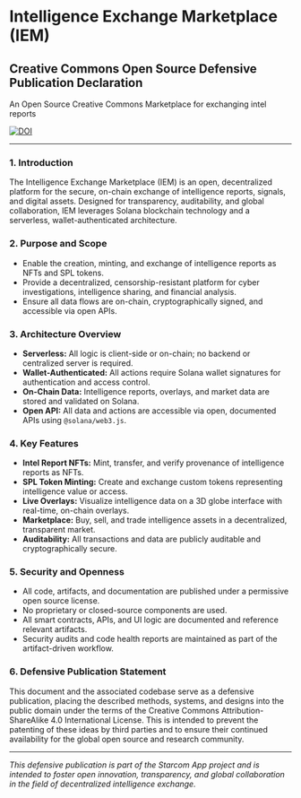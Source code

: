 
# Intelligence Exchange Marketplace (IEM)

## Creative Commons Open Source Defensive Publication Declaration

An Open Source Creative Commons Marketplace for exchanging intel reports


[![DOI](https://zenodo.org/badge/1003297018.svg)](https://doi.org/10.5281/zenodo.15678820)


---

### 1. Introduction
The Intelligence Exchange Marketplace (IEM) is an open, decentralized platform for the secure, on-chain exchange of intelligence reports, signals, and digital assets. Designed for transparency, auditability, and global collaboration, IEM leverages Solana blockchain technology and a serverless, wallet-authenticated architecture.

### 2. Purpose and Scope
- Enable the creation, minting, and exchange of intelligence reports as NFTs and SPL tokens.
- Provide a decentralized, censorship-resistant platform for cyber investigations, intelligence sharing, and financial analysis.
- Ensure all data flows are on-chain, cryptographically signed, and accessible via open APIs.

### 3. Architecture Overview
- **Serverless:** All logic is client-side or on-chain; no backend or centralized server is required.
- **Wallet-Authenticated:** All actions require Solana wallet signatures for authentication and access control.
- **On-Chain Data:** Intelligence reports, overlays, and market data are stored and validated on Solana.
- **Open API:** All data and actions are accessible via open, documented APIs using `@solana/web3.js`.

### 4. Key Features
- **Intel Report NFTs:** Mint, transfer, and verify provenance of intelligence reports as NFTs.
- **SPL Token Minting:** Create and exchange custom tokens representing intelligence value or access.
- **Live Overlays:** Visualize intelligence data on a 3D globe interface with real-time, on-chain overlays.
- **Marketplace:** Buy, sell, and trade intelligence assets in a decentralized, transparent market.
- **Auditability:** All transactions and data are publicly auditable and cryptographically secure.

### 5. Security and Openness
- All code, artifacts, and documentation are published under a permissive open source license.
- No proprietary or closed-source components are used.
- All smart contracts, APIs, and UI logic are documented and reference relevant artifacts.
- Security audits and code health reports are maintained as part of the artifact-driven workflow.

### 6. Defensive Publication Statement
This document and the associated codebase serve as a defensive publication, placing the described methods, systems, and designs into the public domain under the terms of the Creative Commons Attribution-ShareAlike 4.0 International License. This is intended to prevent the patenting of these ideas by third parties and to ensure their continued availability for the global open source and research community.

---

*This defensive publication is part of the Starcom App project and is intended to foster open innovation, transparency, and global collaboration in the field of decentralized intelligence exchange.*
